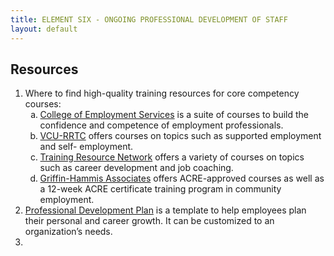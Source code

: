 ```yaml
---
title: ELEMENT SIX - ONGOING PROFESSIONAL DEVELOPMENT OF STAFF
layout: default
---
```


<h2>Resources</h2>
<ol>
    <li>Where to find high-quality training resources for core competency courses:
        <ol type="a">
            <li><a href="https://www.directcourseonline.com/employment-services/">College of Employment Services</a> is
                a suite of courses to build the confidence and competence of employment professionals.</li>
            <li><a href="https://vcurrtc.org/training/webcourses/se.cfm">VCU-RRTC</a> offers courses on topics such as supported employment and self- employment.</li>
            <li> <a href="https://trn-store.com/catalog/web-courses-0">Training Resource Network</a> offers a variety of courses on topics such as career development and job
                coaching.</li>
            <li> <a href="https://www.griffinhammis.com/what-we-do/leadership-management-transformation/">Griffin-Hammis Associates</a> offers ACRE-approved courses as well as a 12-week ACRE certificate training
                program in community employment.</li>
        </ol>
    </li>
    <li><a href="https://hr.emory.edu/eu/_includes/documents/sections/performance-management/professional-development-plan-form.docx">Professional Development Plan</a> is a template to help employees plan their personal and career growth. It can be
        customized to an organization’s needs.</li>
    <li><a href="Career Development Plan Worksheet is a template to help identify employees’ needs
        and create associated action plan for reaching professional goals.</li>
    <li>APSE Competencies are based on the work of APSE’s various workgroups on certification, quality indicators, and
        competencies.</li>
    <li>2013 ACRE Competencies: Employment Services is an overview of the ACRE standards.</li>

</ol>